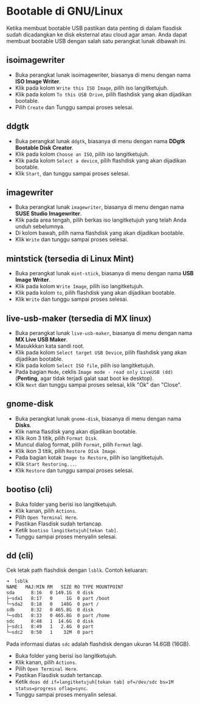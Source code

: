# Bootable di GNU/Linux

Ketika membuat bootable USB pastikan data penting di dalam flasdisk sudah dicadangkan ke disk eksternal atau cloud agar aman.
Anda dapat membuat bootable USB dengan salah satu perangkat lunak dibawah ini.

## isoimagewriter

- Buka perangkat lunak isoimagewriter, biasanya di menu dengan nama **ISO Image Writer**.
- Klik pada kolom `Write this ISO Image`, pilih iso langitketujuh.
- Klik pada kolom `To this USB Drive`, pilih flashdisk yang akan dijadikan bootable.
- Pilih `Create` dan Tunggu sampai proses selesai.

## ddgtk

- Buka perangkat lunak `ddgtk`, biasanya di menu dengan nama **DDgtk Bootable Disk Creator**.
- Klik pada kolom `Choose an ISO`, pilih iso langitketujuh.
- Klik pada kolom `Select a device`, pilih flashdisk yang akan dijadikan bootable.
- Klik `Start`, dan tunggu sampai proses selesai.

## imagewriter

- Buka perangkat lunak `imagewriter`, biasanya di menu dengan nama **SUSE Studio Imagewriter**.
- Klik pada area tengah, pilih berkas iso langitketujuh yang telah Anda unduh sebelumnya.
- Di kolom bawah, pilih nama flashdisk yang akan dijadikan bootable.
- Klik `Write` dan tunggu sampai proses selesai.

## mintstick (tersedia di Linux Mint)

- Buka perangkat lunak `mint-stick`, biasanya di menu dengan nama **USB Image Writer**.
- Klik pada kolom `Write Image`, pilih iso langitketujuh.
- Klik pada kolom `to`, pilih flashdisk yang akan dijadikan bootable.
- Klik `Write` dan tunggu sampai proses selesai.

## live-usb-maker (tersedia di MX linux)

- Buka perangkat lunak `live-usb-maker`, biasanya di menu dengan nama **MX Live USB Maker**.
- Masukkkan kata sandi root.
- Klik pada kolom `Select target USB Device`, pilih flashdisk yang akan dijadikan bootable.
- Klik pada kolom `Select ISO file`, pilih iso langitketujuh.
- Pada bagian `Mode`, ceklis `Image mode - read only LiveUSB (dd)` (**Penting**, agar tidak terjadi galat saat boot ke desktop).
- Klik `Next` dan tunggu sampai proses selesai, klik "Ok" dan "Close".

## gnome-disk

- Buka perangkat lunak `gnome-disk`, biasanya di menu dengan nama **Disks**.
- Klik nama flasdisk yang akan dijadikan bootable.
- Klik ikon 3 titik, pilih `Format Disk`.
- Muncul dialog format, pilih `Format`, pilih `Format` lagi.
- Klik ikon 3 titik, pilih `Restore DIsk Image`.
- Pada bagian kotak `Image to Restore`, pilih iso langitketujuh.
- Klik `Start Restoring...`.
- Klik `Restore` dan tunggu sampai proses selesai.

## bootiso (cli)

- Buka folder yang berisi iso langitketujuh.
- Klik kanan, pilih `Actions`.
- Pilih `Open Terminal Here`.
- Pastikan Flasdisk sudah tertancap.
- Ketik `bootiso langitketujuh[tekan tab]`.
- Tunggu sampai proses menyalin selesai.

## dd (cli)
Cek letak path flashdisk dengan `lsblk`.
Contoh keluaran:

```bash
➜  lsblk
NAME   MAJ:MIN RM   SIZE RO TYPE MOUNTPOINT
sda      8:16   0 149.1G  0 disk 
├─sda1   8:17   0     1G  0 part /boot
└─sda2   8:18   0   148G  0 part /
sdb      8:32   0 465.8G  0 disk 
└─sdb1   8:33   0 465.8G  0 part /home
sdc      8:48   1  14.6G  0 disk 
├─sdc1   8:49   1   2.4G  0 part 
└─sdc2   8:50   1    32M  0 part
```

Pada informasi diatas `sdc` adalah flashdisk dengan ukuran 14.6GB (16GB).

- Buka folder yang berisi iso langitketujuh.
- Klik kanan, pilih `Actions`.
- Pilih `Open Terminal Here`.
- Pastikan Flasdisk sudah tertancap.
- Ketik `doas dd if=langitketujuh[tekan tab] of=/dev/sdc bs=1M status=progress oflag=sync`.
- Tunggu sampai proses menyalin selesai.
